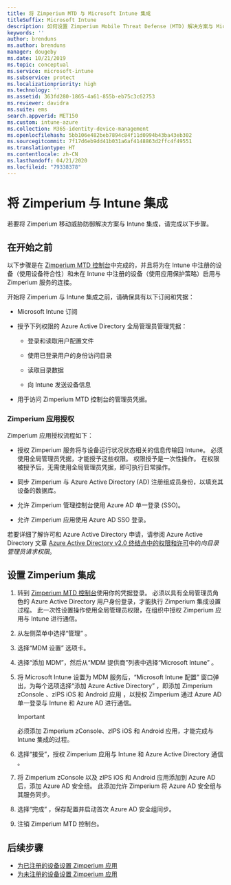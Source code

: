 ```yaml
---
title: 将 Zimperium MTD 与 Microsoft Intune 集成
titleSuffix: Microsoft Intune
description: 如何设置 Zimperium Mobile Threat Defense (MTD) 解决方案与 Microsoft Intune 的集成，以控制移动设备对公司资源的访问。
keywords: ''
author: brenduns
ms.author: brenduns
manager: dougeby
ms.date: 10/21/2019
ms.topic: conceptual
ms.service: microsoft-intune
ms.subservice: protect
ms.localizationpriority: high
ms.technology: ''
ms.assetid: 363fd280-1865-4a61-855b-eb75c3c62753
ms.reviewer: davidra
ms.suite: ems
search.appverid: MET150
ms.custom: intune-azure
ms.collection: M365-identity-device-management
ms.openlocfilehash: 5bb106e482beb7894c84f11d0994b43ba43eb302
ms.sourcegitcommit: 7f17d6eb9dd41b031a6af4148863d2ffc4f49551
ms.translationtype: HT
ms.contentlocale: zh-CN
ms.lasthandoff: 04/21/2020
ms.locfileid: "79338378"
---
```

# <a name="integrate-zimperium-with-intune"></a>将 Zimperium 与 Intune 集成

若要将 Zimperium 移动威胁防御解决方案与 Intune 集成，请完成以下步骤。

## <a name="before-you-begin"></a>在开始之前

以下步骤是在 [Zimperium MTD 控制台](https://www.zimperium.com/platform)中完成的，并且将为在 Intune 中注册的设备（使用设备符合性）和未在 Intune 中注册的设备（使用应用保护策略）启用与 Zimperium 服务的连接。

开始将 Zimperium 与 Intune 集成之前，请确保具有以下订阅和凭据：

- Microsoft Intune 订阅

- 授予下列权限的 Azure Active Directory 全局管理员管理凭据：

  - 登录和读取用户配置文件

  - 使用已登录用户的身份访问目录

  - 读取目录数据

  - 向 Intune 发送设备信息

- 用于访问 Zimperium MTD 控制台的管理员凭据。

### <a name="zimperium-app-authorization"></a>Zimperium 应用授权

Zimperium 应用授权流程如下：

- 授权 Zimperium 服务将与设备运行状况状态相关的信息传输回 Intune。 必须使用全局管理员凭据，才能授予这些权限。 权限授予是一次性操作。 在权限被授予后，无需使用全局管理员凭据，即可执行日常操作。

- 同步 Zimperium 与 Azure Active Directory (AD) 注册组成员身份，以填充其设备的数据库。

- 允许 Zimperium 管理控制台使用 Azure AD 单一登录 (SSO)。

- 允许 Zimperium 应用使用 Azure AD SSO 登录。

若要详细了解许可和 Azure Active Directory 申请，请参阅 Azure Active Directory 文章 [Azure Active Directory v2.0 终结点中的权限和许可](https://docs.microsoft.com/azure/active-directory/develop/v2-permissions-and-consent#request-the-permissions-from-a-directory-admin)中的*向目录管理员请求权限*。


## <a name="to-set-up-zimperium-integration"></a>设置 Zimperium 集成

1. 转到 [Zimperium MTD 控制台](https://www.zimperium.com/platform)使用你的凭据登录。 必须以具有全局管理员角色的 Azure Active Directory 用户身份登录，才能执行 Zimperium 集成设置过程。 此一次性设置操作使用全局管理员权限，在组织中授权 Zimperium 应用与 Intune 进行通信。 

2. 从左侧菜单中选择“管理”  。

3. 选择“MDM 设置”  选项卡。

4. 选择“添加 MDM”，然后从“MDM 提供商”列表中选择“Microsoft Intune”    。

5. 将 Microsoft Intune 设置为 MDM 服务后，“Microsoft Intune 配置”  窗口弹出，为每个选项选择“添加 Azure Active Directory”  ，即添加 Zimperium zConsole  、zIPS iOS 和 Android 应用  ，以授权 Zimperium 通过 Azure AD 单一登录与 Intune 和 Azure AD 进行通信。

    > [!IMPORTANT]  
    > 必须添加 Zimperium zConsole、zIPS iOS 和 Android 应用，才能完成与 Intune 集成的过程。

6. 选择“接受”，授权 Zimperium 应用与 Intune 和 Azure Active Directory 通信  。

7. 将 Zimperium zConsole  以及 zIPS iOS 和 Android  应用添加到 Azure AD 后，添加 Azure AD 安全组。 此添加允许 Zimperium 将 Azure AD 安全组与其服务同步。

8. 选择“完成”  ，保存配置并启动首次 Azure AD 安全组同步。

9. 注销 Zimperium MTD 控制台。

## <a name="next-steps"></a>后续步骤

- [为已注册的设备设置 Zimperium 应用](mtd-apps-ios-app-configuration-policy-add-assign.md)
- [为未注册的设备设置 Zimperium 应用](mtd-add-apps-unenrolled-devices.md)
